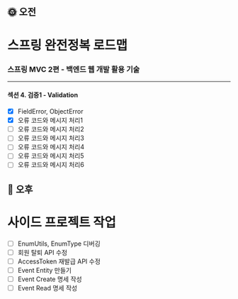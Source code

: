 ## :sun_with_face: 오전

# 스프링 완전정복 로드맵
### 스프링 MVC 2편 - 백엔드 웹 개발 활용 기술
--- ---
#### 섹션 4. 검증1 - Validation
- [x] FieldError, ObjectError
- [x] 오류 코드와 메시지 처리1
- [ ] 오류 코드와 메시지 처리2
- [ ] 오류 코드와 메시지 처리3
- [ ] 오류 코드와 메시지 처리4
- [ ] 오류 코드와 메시지 처리5
- [ ] 오류 코드와 메시지 처리6

## :full_moon_with_face: 오후

# 사이드 프로젝트 작업

- [ ] EnumUtils, EnumType 디버깅
- [ ] 회원 탈퇴 API 수정
- [ ] AccessToken 재발급 API 수정
- [ ] Event Entity 만들기
- [ ] Event Create 명세 작성
- [ ] Event Read 명세 작성
